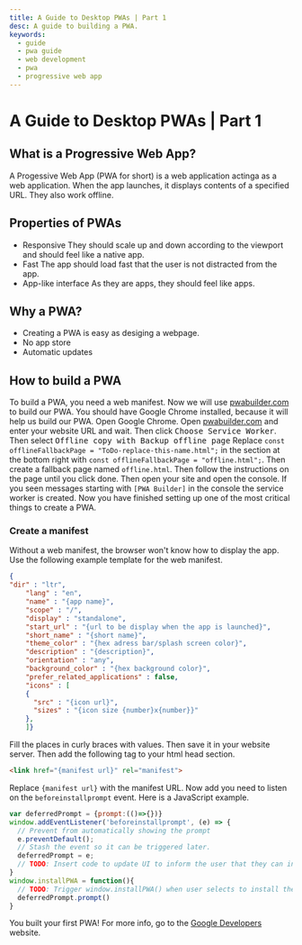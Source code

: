 ```yaml
---
title: A Guide to Desktop PWAs | Part 1
desc: A guide to building a PWA.
keywords:
  - guide
  - pwa guide
  - web development
  - pwa
  - progressive web app
---
```


# A Guide to Desktop PWAs | Part 1

## What is a Progressive Web App?
A Progessive Web App (PWA for short) is a web application actinga as a web application.
When the app launches, it displays contents of a specified URL.
They also work offline.

## Properties of PWAs

+ Responsive
  They should scale up and down according to the viewport and should feel like a native app.
+ Fast
  The app should load fast that the user is not distracted from the app.
+ App-like interface
  As they are apps, they should feel like apps.

## Why a PWA?
- Creating a PWA is easy as desiging a webpage.
- No app store
- Automatic updates

## How to build a PWA
To build a PWA, you need a web manifest.
Now we will use <a rel="noopener noreferrer" href="https://www.pwabuilder.com/">pwabuilder.com</a> to build our PWA.
You should have Google Chrome installed, because it will help us build our PWA.
Open Google Chrome.
Open <a rel="noopener noreferrer" href="https://www.pwabuilder.com/">pwabuilder.com</a> and enter your website URL and wait.
Then click <kbd>Choose Service Worker</kbd>.
Then select <kbd>Offline copy with Backup offline page</kbd>
Replace `const offlineFallbackPage = "ToDo-replace-this-name.html";` in the section at the bottom right with `const offlineFallbackPage = "offline.html";`.
Then create a fallback page named `offline.html`.
Then follow the instructions on the page until you click done.
Then open your site and open the console.
If you seen messages starting with `[PWA Builder]` in the console the service worker is created.
Now you have finished setting up one of the most critical things to create a PWA.

### Create a manifest
Without a web manifest, the browser won't know how to display the app.
Use the following example template for the web manifest.
```json
{
"dir" : "ltr",
    "lang" : "en",
    "name" : "{app name}",
    "scope" : "/",
    "display" : "standalone",
    "start_url" : "{url to be display when the app is launched}",
    "short_name" : "{short name}",
    "theme_color" : "{hex adress bar/splash screen color}",
    "description" : "{description}",
    "orientation" : "any",
    "background_color" : "{hex background color}",
    "prefer_related_applications" : false,
    "icons" : [
    {
      "src" : "{icon url}",
      "sizes" : "{icon size {number}x{number}}"
    },
    ]}
```
Fill the places in curly braces with values.
Then save it in your website server.
Then add the following tag to your html head section.

```html
<link href="{manifest url}" rel="manifest">
```

Replace `{manifest url}` with the manifest URL.
Now add you need to listen on the `beforeinstallprompt` event.
Here is a JavaScript example.


```js
var deferredPrompt = {prompt:(()=>{})}
window.addEventListener('beforeinstallprompt', (e) => {
  // Prevent from automatically showing the prompt
  e.preventDefault();
  // Stash the event so it can be triggered later.
  deferredPrompt = e;
  // TODO: Insert code to update UI to inform the user that they can install the app here.
}
window.installPWA = function(){
  // TODO: Trigger window.installPWA() when user selects to install the apps
  deferredPrompt.prompt()
}
```

You built your first PWA!
For more info, go to the [Google Developers](https://developers.google.com/web/fundamentals/app-install-banners/) website.
